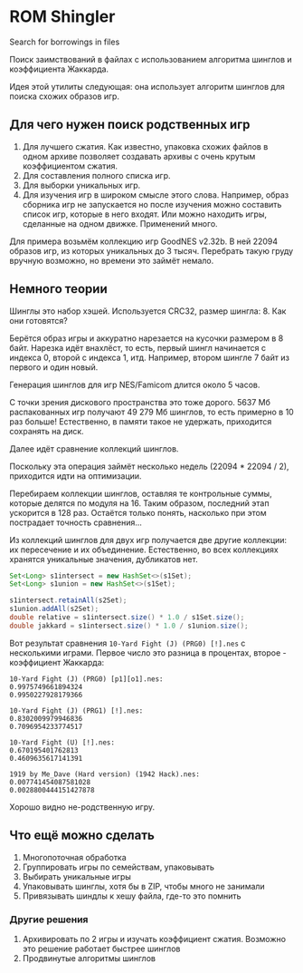 # ROM Shingler

Search for borrowings in files

Поиск заимствований в файлах с использованием алгоритма шинглов и коэффициента Жаккарда.

Идея этой утилиты следующая: она использует алгоритм шинглов для поиска схожих образов игр.

## Для чего нужен поиск родственных игр

1. Для лучшего сжатия. Как известно, упаковка схожих файлов в одном архиве позволяет создавать архивы с очень крутым коэффициентом сжатия.
2. Для составления полного списка игр.
3. Для выборки уникальных игр.
4. Для изучения игр в широком смысле этого слова. Например, образ сборника игр не запускается но после изучения можно составить список игр, которые в него входят. Или можно находить игры, сделанные на одном движке. Применений много.

Для примера возьмём коллекцию игр GoodNES v2.32b. 
В ней 22094 образов игр, из которых уникальных до 3 тысяч.
Перебрать такую груду вручную возможно, но времени это займёт немало.

## Немного теории

Шинглы это набор хэшей. Используется CRC32, размер шингла: 8. Как они готовятся?

Берётся образ игры и аккуратно нарезается на кусочки размером в 8 байт.
Нарезка идёт внахлёст, то есть, первый шингл начинается с индекса 0, второй с индекса 1, итд.
Например, втором шингле 7 байт из первого и один новый.

Генерация шинглов для игр NES/Famicom длится около 5 часов.

С точки зрения дискового пространства это тоже дорого.
5637 Мб распакованных игр получают 49 279 Мб шинглов, то есть примерно в 10 раз больше!
Естественно, в памяти такое не удержать, приходится сохранять на диск.

Далее идёт сравнение коллекций шинглов.

Поскольку эта операция займёт несколько недель (22094 * 22094 / 2), приходится идти на оптимизации.

Перебираем коллекции шинглов, оставляя те контрольные суммы, которые делятся по модуля на 16.
Таким образом, последний этап ускорится в 128 раз. Остаётся только понять, насколько при этом пострадает точность сравнения...

Из коллекций шинглов для двух игр получается две другие коллекции: их пересечение и их объединение.
Естественно, во всех коллекциях хранятся уникальные значения, дубликатов нет.

```java
Set<Long> s1intersect = new HashSet<>(s1Set);
Set<Long> s1union = new HashSet<>(s1Set);

s1intersect.retainAll(s2Set);
s1union.addAll(s2Set);
double relative = s1intersect.size() * 1.0 / s1Set.size();
double jakkard = s1intersect.size() * 1.0 / s1union.size();
```

Вот результат сравнения `10-Yard Fight (J) (PRG0) [!].nes` с несколькими играми.
Первое число это разница в процентах, второе - коэффициент Жаккарда:

```
10-Yard Fight (J) (PRG0) [p1][o1].nes:
0.9975749661894324
0.9950227928179366

10-Yard Fight (J) (PRG1) [!].nes:
0.8302009979946836
0.7096954233774517

10-Yard Fight (U) [!].nes:
0.670195401762813
0.4609635617141391

1919 by Me_Dave (Hard version) (1942 Hack).nes:
0.007741454087581028
0.0028800444151427878
```

Хорошо видно не-родственную игру.

## Что ещё можно сделать

1. Многопоточная обработка
2. Группировать игры по семействам, упаковывать
3. Выбирать уникальные игры
4. Упаковывать шинглы, хотя бы в ZIP, чтобы много не занимали
5. Привязывать шиндлы к хешу файла, где-то это помнить

### Другие решения

1. Архивировать по 2 игры и изучать коэффициент сжатия. Возможно это решение работает быстрее шинглов
2. Продвинутые алгоритмы шинглов
